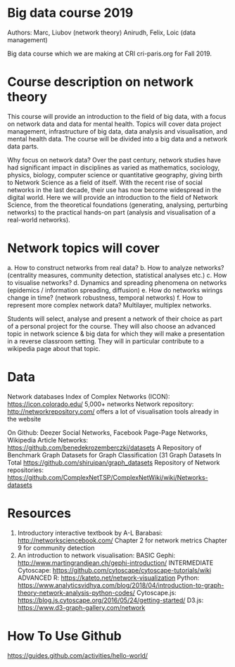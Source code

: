 # Big data course 2019

Authors: Marc, Liubov (network theory) Anirudh, Felix, Loic (data management)

Big data course which we are making at CRI cri-paris.org for Fall 2019.

# Course description on network theory
This course will provide an introduction to the field of big data, with a focus on network data and data for mental health. Topics will cover data project management, infrastructure of big data, data analysis and visualisation, and mental health data. The course will be divided into a big data and a network data parts.


Why focus on network data? Over the past century, network studies have had significant impact in disciplines as varied as mathematics, sociology, physics, biology, computer science or quantitative geography, giving birth to Network Science as a field of itself. With the recent rise of social networks in the last decade, their use has now become widespread in the digital world. Here we will provide an introduction to the field of Network Science,  from the theoretical foundations (generating, analysing, perturbing networks) to the practical hands-on part (analysis and visualisation of a real-world networks). 

# Network topics will cover
a. How to construct networks from real data?
b. How to analyze networks? (centrality measures, community detection, statistical analyses etc.)
c. How to visualise networks? 
d. Dynamics and spreading phenomena on networks (epidemics / information spreading, diffusion)
e. How do networks wirings change in time? (network robustness, temporal networks)
f. How to represent more complex network data? Multilayer, multiplex networks.

Students will select, analyse and present a network of their choice as part of a personal project for the course. They will also choose an advanced topic in network science & big data for which they will make a presentation in a reverse classroom setting. They will in particular contribute to a wikipedia page about that topic.



# Data 

Network databases
Index of Complex Networks (ICON): https://icon.colorado.edu/  5,000+ networks
Network repository: http://networkrepository.com/ offers a lot of visualisation tools already in the website

On Github: 
Deezer Social Networks, Facebook Page-Page Networks, Wikipedia Article Networks: https://github.com/benedekrozemberczki/datasets
A Repository of Benchmark Graph Datasets for Graph Classification (31 Graph Datasets In Total https://github.com/shiruipan/graph_datasets
Repository of Network repositories: https://github.com/ComplexNetTSP/ComplexNetWiki/wiki/Networks-datasets

# Resources 
1. Introductory interactive textbook by A-L Barabasi: http://networksciencebook.com/ 
Chapter 2 for network metrics
Chapter 9 for community detection
2. An introduction to network visualisation: 
BASIC 
Gephi: http://www.martingrandjean.ch/gephi-introduction/
INTERMEDIATE
Cytoscape:  https://github.com/cytoscape/cytoscape-tutorials/wiki
ADVANCED
R: https://kateto.net/network-visualization 
Python: https://www.analyticsvidhya.com/blog/2018/04/introduction-to-graph-theory-network-analysis-python-codes/
Cytoscape.js: https://blog.js.cytoscape.org/2016/05/24/getting-started/
D3.js: https://www.d3-graph-gallery.com/network


# How To Use Github 
https://guides.github.com/activities/hello-world/ 
